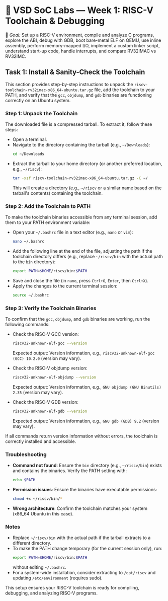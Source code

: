 
  
# 🚀 VSD SoC Labs — Week 1: RISC-V Toolchain & Debugging

🌟 *Goal:* Set up a RISC-V environment, compile and analyze C programs, explore the ABI, debug with GDB, boot bare-metal ELF on QEMU, use inline assembly, perform memory-mapped I/O, implement a custom linker script, understand start-up code, handle interrupts, and compare RV32IMAC vs RV32IMC.

## Task 1: Install & Sanity-Check the Toolchain

This section provides step-by-step instructions to unpack the `riscv-toolchain-rv32imac-x86_64-ubuntu.tar.gz` file, add the toolchain to your PATH, and verify that the `gcc`, `objdump`, and `gdb` binaries are functioning correctly on an Ubuntu system.

### Step 1: Unpack the Toolchain
The downloaded file is a compressed tarball. To extract it, follow these steps:

- Open a terminal.
- Navigate to the directory containing the tarball (e.g., `~/Downloads`):
  ```bash
  cd ~/Downloads
  ```
- Extract the tarball to your home directory (or another preferred location, e.g., `~/riscv`):
  ```bash
  tar -xzf riscv-toolchain-rv32imac-x86_64-ubuntu.tar.gz -C ~/
  ```
  This will create a directory (e.g., `~/riscv` or a similar name based on the tarball's contents) containing the toolchain.

### Step 2: Add the Toolchain to PATH
To make the toolchain binaries accessible from any terminal session, add them to your PATH environment variable:

- Open your `~/.bashrc` file in a text editor (e.g., `nano` or `vim`):
  ```bash
  nano ~/.bashrc
  ```
- Add the following line at the end of the file, adjusting the path if the toolchain directory differs (e.g., replace `~/riscv/bin` with the actual path to the `bin` directory):
  ```bash
  export PATH=$HOME/riscv/bin:$PATH
  ```
- Save and close the file (in `nano`, press `Ctrl+O`, `Enter`, then `Ctrl+X`).
- Apply the changes to the current terminal session:
  ```bash
  source ~/.bashrc
  ```

### Step 3: Verify the Toolchain Binaries
To confirm that the `gcc`, `objdump`, and `gdb` binaries are working, run the following commands:

- Check the RISC-V GCC version:
  ```bash
  riscv32-unknown-elf-gcc --version
  ```
  Expected output: Version information, e.g., `riscv32-unknown-elf-gcc (GCC) 10.2.0` (version may vary).

- Check the RISC-V objdump version:
  ```bash
  riscv32-unknown-elf-objdump --version
  ```
  Expected output: Version information, e.g., `GNU objdump (GNU Binutils) 2.35` (version may vary).

- Check the RISC-V GDB version:
  ```bash
  riscv32-unknown-elf-gdb --version
  ```
  Expected output: Version information, e.g., `GNU gdb (GDB) 9.2` (version may vary).

If all commands return version information without errors, the toolchain is correctly installed and accessible.

### Troubleshooting
- **Command not found**: Ensure the `bin` directory (e.g., `~/riscv/bin`) exists and contains the binaries. Verify the PATH setting with:
  ```bash
  echo $PATH
  ```
- **Permission issues**: Ensure the binaries have executable permissions:
  ```bash
  chmod +x ~/riscv/bin/*
  ```
- **Wrong architecture**: Confirm the toolchain matches your system (x86_64 Ubuntu in this case).

### Notes
- Replace `~/riscv/bin` with the actual path if the tarball extracts to a different directory.
- To make the PATH change temporary (for the current session only), run:
  ```bash
  export PATH=$HOME/riscv/bin:$PATH
  ```
  without editing `~/.bashrc`.
- For a system-wide installation, consider extracting to `/opt/riscv` and updating `/etc/environment` (requires sudo).

This setup ensures your RISC-V toolchain is ready for compiling, debugging, and analyzing RISC-V programs.
```


